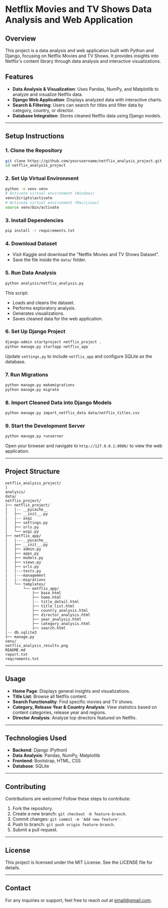 # Netflix Movies and TV Shows Data Analysis and Web Application

## Overview
This project is a data analysis and web application built with Python and Django, focusing on Netflix Movies and TV Shows. It provides insights into Netflix's content library through data analysis and interactive visualizations.

## Features
- **Data Analysis & Visualization**: Uses Pandas, NumPy, and Matplotlib to analyze and visualize Netflix data.
- **Django Web Application**: Displays analyzed data with interactive charts.
- **Search & Filtering**: Users can search for titles and filter data by category, country, or director.
- **Database Integration**: Stores cleaned Netflix data using Django models.

---

## Setup Instructions

### **1. Clone the Repository**
```bash
git clone https://github.com/yourusername/netflix_analysis_project.git
cd netflix_analysis_project
```

### **2. Set Up Virtual Environment**
```bash
python -m venv venv
# Activate virtual environment (Windows)
venv\Scripts\activate
# Activate virtual environment (Mac/Linux)
source venv/bin/activate
```

### **3. Install Dependencies**
```bash
pip install -r requirements.txt
```

### **4. Download Dataset**
- Visit Kaggle and download the "Netflix Movies and TV Shows Dataset".
- Save the file inside the `data/` folder.

### **5. Run Data Analysis**
```bash
python analysis/netflix_analysis.py
```
This script:
- Loads and cleans the dataset.
- Performs exploratory analysis.
- Generates visualizations.
- Saves cleaned data for the web application.

### **6. Set Up Django Project**
```bash
django-admin startproject netflix_project .
python manage.py startapp netflix_app
```
Update `settings.py` to include `netflix_app` and configure SQLite as the database.

### **7. Run Migrations**
```bash
python manage.py makemigrations
python manage.py migrate
```

### **8. Import Cleaned Data into Django Models**
```bash
python manage.py import_netflix_data data/netflix_titles.csv
```

### **9. Start the Development Server**
```bash
python manage.py runserver
```
Open your browser and navigate to `http://127.0.0.1:8000/` to view the web application.

---

## Project Structure
```
netflix_analysis_project/
|
analysis/
data/
netflix_project/
├── netflix_project/
|   |-- __pycache__
│   ├── __init__.py
|   |-- asgi
│   ├── settings.py
│   ├── urls.py
│   └── wsgi.py
├── netflix_app/
|   |---__pycache__
│   ├── __init__.py
│   ├── admin.py
│   ├── apps.py
│   ├── models.py
│   ├── views.py
│   ├── urls.py
|   |---tests.py
|   |---management
|   |---migrations
│   └── templates/
│       └── netflix_app/
│           ├── base.html
│           ├── home.html
|           |-- title_detail.html
│           ├── title_list.html
│           ├── country_analysis.html
│           ├── director_analysis.html
│           ├── year_analysis.html
│           ├── category_analysis.html
│           ├── search.html
|-- db.sqlite3
├── manage.py
venv/
netflix_analysis_results.png
README.md
report.txt
reqirements.txt
```

---

## Usage
- **Home Page**: Displays general insights and visualizations.
- **Title List**: Browse all Netflix content.
- **Search Functionality**: Find specific movies and TV shows.
- **Category, Release Year & Country Analysis**: View statistics based on content categories, release year and regions.
- **Director Analysis**: Analyze top directors featured on Netflix.

---

## Technologies Used
- **Backend**: Django (Python)
- **Data Analysis**: Pandas, NumPy, Matplotlib
- **Frontend**: Bootstrap, HTML, CSS
- **Database**: SQLite

---

## Contributing
Contributions are welcome! Follow these steps to contribute:
1. Fork the repository.
2. Create a new branch: `git checkout -b feature-branch`.
3. Commit changes: `git commit -m 'Add new feature'`.
4. Push to branch: `git push origin feature-branch`.
5. Submit a pull request.

---

## License
This project is licensed under the MIT License. See the LICENSE file for details.

---

## Contact
For any inquiries or support, feel free to reach out at email@gmail.com.

